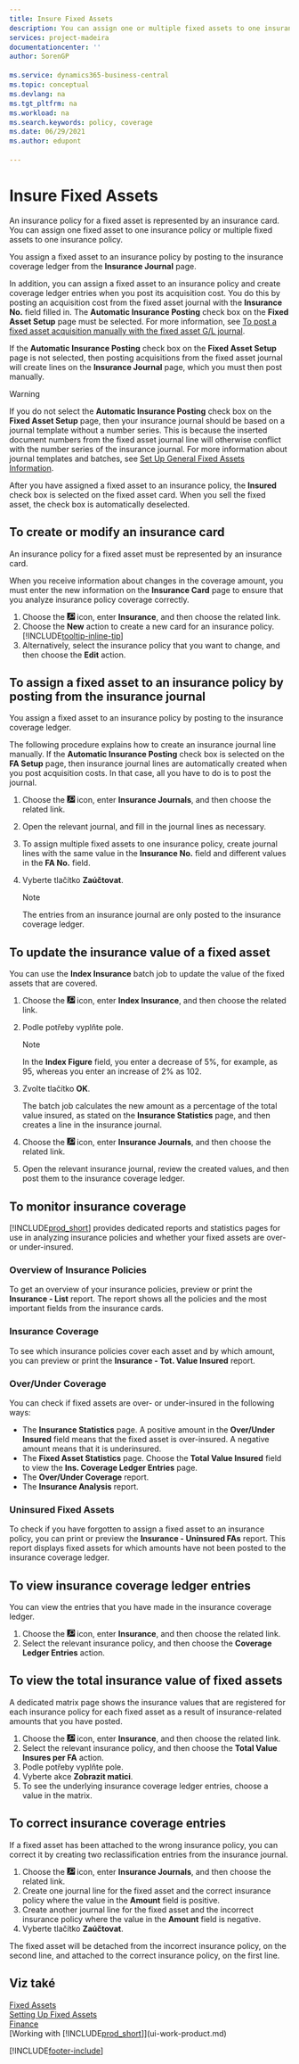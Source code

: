 ```yaml
---
title: Insure Fixed Assets
description: You can assign one or multiple fixed assets to one insurance policy by posting to the insurance coverage ledger from the **Insurance Journal** page.
services: project-madeira
documentationcenter: ''
author: SorenGP

ms.service: dynamics365-business-central
ms.topic: conceptual
ms.devlang: na
ms.tgt_pltfrm: na
ms.workload: na
ms.search.keywords: policy, coverage
ms.date: 06/29/2021
ms.author: edupont

---
```

# Insure Fixed Assets
An insurance policy for a fixed asset is represented by an insurance card. You can assign one fixed asset to one insurance policy or multiple fixed assets to one insurance policy.

You assign a fixed asset to an insurance policy by posting to the insurance coverage ledger from the **Insurance Journal** page.

In addition, you can assign a fixed asset to an insurance policy and create coverage ledger entries when you post its acquisition cost. You do this by posting an acquisition cost from the fixed asset journal with the **Insurance No.** field filled in. The **Automatic Insurance Posting** check box on the **Fixed Asset Setup** page must be selected. For more information, see [To post a fixed asset acquisition manually with the fixed asset G/L journal](fa-how-acquire.md#to-post-a-fixed-asset-acquisition-manually-with-the-fixed-asset-gl-journal).

If the **Automatic Insurance Posting** check box on the **Fixed Asset Setup** page is not selected, then posting acquisitions from the fixed asset journal will create lines on the **Insurance Journal** page, which you must then post manually.

> [!WARNING]  
> If you do not select the **Automatic Insurance Posting** check box on the **Fixed Asset Setup** page, then your insurance journal should be based on a journal template without a number series. This is because the inserted document numbers from the fixed asset journal line will otherwise conflict with the number series of the insurance journal. For more information about journal templates and batches, see [Set Up General Fixed Assets Information](fa-how-setup-general.md).

After you have assigned a fixed asset to an insurance policy, the **Insured** check box is selected on the fixed asset card. When you sell the fixed asset, the check box is automatically deselected.

## To create or modify an insurance card
An insurance policy for a fixed asset must be represented by an insurance card.

When you receive information about changes in the coverage amount, you must enter the new information on the **Insurance Card** page to ensure that you analyze insurance policy coverage correctly.

1. Choose the ![Lightbulb that opens the Tell Me feature.](media/ui-search/search_small.png "Tell me what you want to do") icon, enter **Insurance**, and then choose the related link.
2. Choose the **New** action to create a new card for an insurance policy. [!INCLUDE[tooltip-inline-tip](includes/tooltip-inline-tip_md.md)]
3. Alternatively, select the insurance policy that you want to change, and then choose the **Edit** action.

## To assign a fixed asset to an insurance policy by posting from the insurance journal
You assign a fixed asset to an insurance policy by posting to the insurance coverage ledger.

The following procedure explains how to create an insurance journal line manually. If the **Automatic Insurance Posting** check box is selected on the **FA Setup** page, then insurance journal lines are automatically created when you post acquisition costs. In that case, all you have to do is to post the journal.

1. Choose the ![Lightbulb that opens the Tell Me feature.](media/ui-search/search_small.png "Tell me what you want to do") icon, enter **Insurance Journals**, and then choose the related link.
2. Open the relevant journal, and fill in the journal lines as necessary.
3. To assign multiple fixed assets to one insurance policy, create journal lines with the same value in the **Insurance No.** field and different values in the **FA No.** field.
4. Vyberte tlačítko **Zaúčtovat**.

   > [!NOTE]  
   > The entries from an insurance journal are only posted to the insurance coverage ledger.

## To update the insurance value of a fixed asset
You can use the **Index Insurance** batch job to update the value of the fixed assets that are covered.

1. Choose the ![Lightbulb that opens the Tell Me feature.](media/ui-search/search_small.png "Tell me what you want to do") icon, enter **Index Insurance**, and then choose the related link.
2. Podle potřeby vyplňte pole.

   > [!NOTE]  
   > In the **Index Figure** field, you enter a decrease of 5%, for example, as 95, whereas you enter an increase of 2% as 102.
3. Zvolte tlačítko **OK**.

   The batch job calculates the new amount as a percentage of the total value insured, as stated on the **Insurance Statistics** page, and then creates a line in the insurance journal.
4. Choose the ![Lightbulb that opens the Tell Me feature.](media/ui-search/search_small.png "Tell me what you want to do") icon, enter **Insurance Journals**, and then choose the related link.
5. Open the relevant insurance journal, review the created values, and then post them to the insurance coverage ledger.

## To monitor insurance coverage
[!INCLUDE[prod_short](includes/prod_short.md)] provides dedicated reports and statistics pages for use in analyzing insurance policies and whether your fixed assets are over- or under-insured.

### Overview of Insurance Policies
To get an overview of your insurance policies, preview or print the **Insurance - List** report. The report shows all the policies and the most important fields from the insurance cards.

### Insurance Coverage
To see which insurance policies cover each asset and by which amount, you can preview or print the **Insurance - Tot. Value Insured** report.

### Over/Under Coverage
You can check if fixed assets are over- or under-insured in the following ways:

* The **Insurance Statistics** page. A positive amount in the **Over/Under Insured** field means that the fixed asset is over-insured. A negative amount means that it is underinsured.
* The **Fixed Asset Statistics** page. Choose the **Total Value Insured** field to view the **Ins. Coverage Ledger Entries** page.
* The **Over/Under Coverage** report.
* The **Insurance Analysis** report.

### Uninsured Fixed Assets
To check if you have forgotten to assign a fixed asset to an insurance policy, you can print or preview the **Insurance - Uninsured FAs** report. This report displays fixed assets for which amounts have not been posted to the insurance coverage ledger.

## To view insurance coverage ledger entries
You can view the entries that you have made in the insurance coverage ledger.

1. Choose the ![Lightbulb that opens the Tell Me feature.](media/ui-search/search_small.png "Tell me what you want to do") icon, enter **Insurance**, and then choose the related link.
2. Select the relevant insurance policy, and then choose the **Coverage Ledger Entries** action.

## To view the total insurance value of fixed assets
A dedicated matrix page shows the insurance values that are registered for each insurance policy for each fixed asset as a result of insurance-related amounts that you have posted.

1. Choose the ![Lightbulb that opens the Tell Me feature.](media/ui-search/search_small.png "Tell me what you want to do") icon, enter **Insurance**, and then choose the related link.
2. Select the relevant insurance policy, and then choose the **Total Value Insures per FA** action.
3. Podle potřeby vyplňte pole.
4. Vyberte akce **Zobrazit matici**.
5. To see the underlying insurance coverage ledger entries, choose a value in the matrix.

## To correct insurance coverage entries
If a fixed asset has been attached to the wrong insurance policy, you can correct it by creating two reclassification entries from the insurance journal.

1. Choose the ![Lightbulb that opens the Tell Me feature.](media/ui-search/search_small.png "Tell me what you want to do") icon, enter **Insurance Journals**, and then choose the related link.
2. Create one journal line for the fixed asset and the correct insurance policy where the value in the **Amount** field is positive.
3. Create another journal line for the fixed asset and the incorrect insurance policy where the value in the **Amount** field is negative.
4. Vyberte tlačítko **Zaúčtovat**.

The fixed asset will be detached from the incorrect insurance policy, on the second line, and attached to the correct insurance policy, on the first line.

## Viz také
[Fixed Assets](fa-manage.md)  
[Setting Up Fixed Assets](fa-setup.md)  
[Finance](finance.md)  
[Working with [!INCLUDE[prod_short](includes/prod_short.md)]](ui-work-product.md)


[!INCLUDE[footer-include](includes/footer-banner.md)]